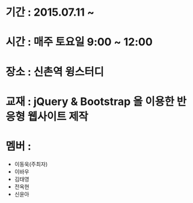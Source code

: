 # 기간 : 2015.07.11 ~
# 시간 : 매주 토요일 9:00 ~ 12:00
# 장소 : 신촌역 윙스터디
# 교재 : jQuery & Bootstrap 을 이용한 반응형 웹사이트 제작
# 멤버 : 
 - 이동욱(주최자)
 - 이바우
 - 김태영
 - 전옥현
 - 신윤아
